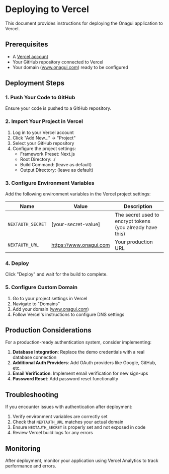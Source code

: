 # Deploying to Vercel

This document provides instructions for deploying the Onagui application to Vercel.

## Prerequisites

- A [Vercel account](https://vercel.com/signup)
- Your GitHub repository connected to Vercel
- Your domain (www.onagui.com) ready to be configured

## Deployment Steps

### 1. Push Your Code to GitHub

Ensure your code is pushed to a GitHub repository.

### 2. Import Your Project in Vercel

1. Log in to your Vercel account
2. Click "Add New..." → "Project"
3. Select your GitHub repository
4. Configure the project settings:
   - Framework Preset: Next.js
   - Root Directory: ./
   - Build Command: (leave as default)
   - Output Directory: (leave as default)

### 3. Configure Environment Variables

Add the following environment variables in the Vercel project settings:

| Name | Value | Description |
|------|-------|-------------|
| `NEXTAUTH_SECRET` | [your-secret-value] | The secret used to encrypt tokens (you already have this) |
| `NEXTAUTH_URL` | https://www.onagui.com | Your production URL |

### 4. Deploy

Click "Deploy" and wait for the build to complete.

### 5. Configure Custom Domain

1. Go to your project settings in Vercel
2. Navigate to "Domains"
3. Add your domain (www.onagui.com)
4. Follow Vercel's instructions to configure DNS settings

## Production Considerations

For a production-ready authentication system, consider implementing:

1. **Database Integration**: Replace the demo credentials with a real database connection
2. **Additional Auth Providers**: Add OAuth providers like Google, GitHub, etc.
3. **Email Verification**: Implement email verification for new sign-ups
4. **Password Reset**: Add password reset functionality

## Troubleshooting

If you encounter issues with authentication after deployment:

1. Verify environment variables are correctly set
2. Check that `NEXTAUTH_URL` matches your actual domain
3. Ensure `NEXTAUTH_SECRET` is properly set and not exposed in code
4. Review Vercel build logs for any errors

## Monitoring

After deployment, monitor your application using Vercel Analytics to track performance and errors.